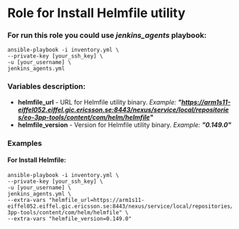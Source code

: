 # Role for Install Helmfile utility
### For run this role you could use ***jenkins_agents*** playbook:
```
ansible-playbook -i inventory.yml \
--private-key [your_ssh_key] \
-u [your_username] \
jenkins_agents.yml
```

### Variables description:
* **helmfile_url** - URL for Helmfile utility binary. *Example: **"https://arm1s11-eiffel052.eiffel.gic.ericsson.se:8443/nexus/service/local/repositories/eo-3pp-tools/content/com/helm/helmfile"***
* **helmfile_version** - Version for Helmfile utility binary. *Example: **"0.149.0"***


### Examples
#### For Install Helmfile:
```
ansible-playbook -i inventory.yml \
--private-key [your_ssh_key] \
-u [your_username] \
jenkins_agents.yml \
--extra-vars "helmfile_url=https://arm1s11-eiffel052.eiffel.gic.ericsson.se:8443/nexus/service/local/repositories/eo-3pp-tools/content/com/helm/helmfile" \
--extra-vars "helmfile_version=0.149.0"
```